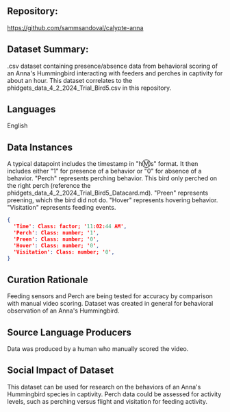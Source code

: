 ## Repository: 

https://github.com/sammsandoval/calypte-anna

## Dataset Summary: 

.csv dataset containing presence/absence data from behavioral scoring of an Anna's Hummingbird interacting with feeders and perches in captivity for about an hour. This dataset correlates to the phidgets_data_4_2_2024_Trial_Bird5.csv in this repository. 

## Languages

English

## Data Instances

A typical datapoint includes the timestamp in "h:m:s" format. It then includes either "1" for presence of a behavior or "0" for absence of a behavior. "Perch" represents perching behavior. This bird only perched on the right perch (reference the phidgets_data_4_2_2024_Trial_Bird5_Datacard.md). "Preen" represents preening, which the bird did not do. "Hover" represents hovering behavior. "Visitation" represents feeding events. 

```json
{
  'Time': Class: factor; '11:02:44 AM',
  'Perch': Class: number; '1',
  'Preen': Class: number; '0',
  'Hover': Class: number; '0',
  'Visitation': Class: number; '0', 
}
```

## Curation Rationale

Feeding sensors and Perch are being tested for accuracy by comparison with manual video scoring. Dataset was created in general for behavioral observation of an Anna's Hummingbird.

## Source Language Producers

Data was produced by a human who manually scored the video. 

## Social Impact of Dataset

This dataset can be used for research on the behaviors of an Anna's Hummingbird species in captivity. Perch data could be assessed for activity levels, such as perching versus flight and visitation for feeding activity.

